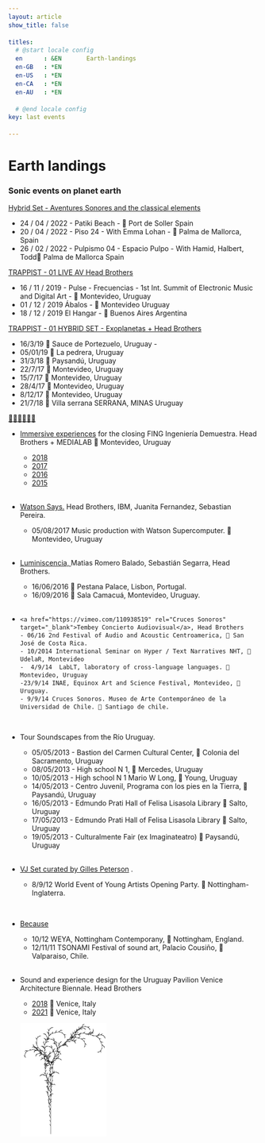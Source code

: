 ```yaml
---
layout: article
show_title: false

titles:
  # @start locale config
  en      : &EN       Earth-landings
  en-GB   : *EN
  en-US   : *EN
  en-CA   : *EN
  en-AU   : *EN

  # @end locale config
key: last events

---
```

# Earth landings
### Sonic events on planet earth

<a href="/data.html " rel="Trappist Live" target="_blank">Hybrid Set - Aventures Sonores and the classical elements</a> 

- 24 / 04 / 2022  - Patiki Beach - 📍 Port de Soller  Spain 
- 20 / 04 / 2022  - Piso 24 -  With Emma Lohan - 📍 Palma de Mallorca, Spain
- 26 / 02 / 2022  - Pulpismo 04 -  Espacio Pulpo - With Hamid, Halbert, Todd📍 Palma de Mallorca Spain

<a href="https://youtu.be/GYhV2qAPZ6w" rel="Trappist Live" target="_blank">TRAPPIST - 01 LIVE AV Head Brothers</a> 

- 16 / 11 / 2019  - Pulse - Frecuencias - 1st Int. Summit of Electronic Music and Digital Art - 📍 Montevideo, Uruguay
- 01 / 12 / 2019 Ábalos - 📍 Montevideo Uruguay
- 18 / 12 / 2019 El Hangar - 📍 Buenos Aires Argentina

<html><a href="https://youtu.be/geiH3eAzo2c" rel="Exoplanetas Hybrid" target="_blank">TRAPPIST - 01 HYBRID SET - Exoplanetas + Head Brothers</a>
</html>

  - 16/3/19 📍 Sauce de Portezuelo, Uruguay - 
  - 05/01/19 📍 La pedrera, Uruguay
  - 31/3/18 📍 Paysandú,   Uruguay
  - 22/7/17 📍 Montevideo, Uruguay 
  - 15/7/17 📍 Montevideo, Uruguay
  - 28/4/17 📍 Montevideo, Uruguay
  - 8/12/17 📍 Montevideo, Uruguay
  - 21/7/18 📍 Villa serrana SERRANA, MINAS Uruguay

<a href="https://youtu.be/VfqNGsa1rz" rel="Exoplanetas Hybrid" target="_blank">🙏🏽🙏🏽🙏🏽</a>

- <a href="http://headbrothers.com/idm2018/" rel="2018" target="_blank">Immersive experiences</a> for the closing FING Ingeniería Demuestra. Head Brothers + MEDIALAB  📍 Montevideo, Uruguay

  - <a href="https://youtu.be/oqCx9AirINA" rel="2018" target="_blank">2018</a>
  - <a href="https://www.youtube.com/watch?v=HSOOaRpHp4s" rel="2017" target="_blank">2017</a>
  - <a href="https://youtu.be/m_ALtO6uhE0" rel="2016" target="_blank">2016</a>
  - <a href="https://www.youtube.com/watch?v=w-FEgGAZaLY" rel="Exoplanetas Hybrid" target="_blank">2015</a>

  <br>
- <a href="https://vimeo.com/235986660" rel="IBM Watson" target="_blank">Watson Says.</a> Head Brothers, IBM, Juanita Fernandez, Sebastian Pereira. 
  - 05/08/2017 Music production with Watson Supercomputer. 📍 Montevideo, Uruguay

  <br>
- <a href="https://vimeo.com/135519258" rel="Luminiscencia" target="_blank">Luminiscencia, </a> Matias Romero Balado, Sebastián Segarra, Head Brothers. 
  - 16/06/2016 📍 Pestana Palace, Lisbon, Portugal. 
  - 16/09/2016 📍 Sala Camacuá, Montevideo, Uruguay. 

  <br>
-     <a href="https://vimeo.com/110938519" rel="Cruces Sonoros" target="_blank">Tembey Concierto Audiovisual</a>, Head Brothers
      - 06/16 2nd Festival of Audio and Acoustic Centroamerica, 📍 San José de Costa Rica.
      - 10/2014 International Seminar on Hyper / Text Narratives NHT, 📍 UdelaR, Montevideo
      -  4/9/14  LabLT, laboratory of cross-language languages. 📍 Montevideo, Uruguay
      -23/9/14 INAE, Equinox Art and Science Festival, Montevideo, 📍 Uruguay. 
      - 9/9/14 Cruces Sonoros. Museo de Arte Contemporáneo de la Universidad de Chile. 📍 Santiago de chile. 
  
  <br>


- Tour Soundscapes from the Río Uruguay. 
    - 05/05/2013 - Bastion del Carmen Cultural Center, 📍 Colonia del Sacramento, Uruguay 
    - 08/05/2013 - High school N 1, 📍 Mercedes, Uruguay 
    - 10/05/2013 - High school N 1 Mario W Long, 📍 Young, Uruguay 
    - 14/05/2013 - Centro Juvenil, Programa con los pies en la Tierra, 📍 Paysandú, Uruguay 
    - 16/05/2013 - Edmundo Prati Hall of Felisa Lisasola Library 📍 Salto, Uruguay 
    - 17/05/2013 - Edmundo Prati Hall of Felisa Lisasola Library 📍 Salto, Uruguay 
    - 19/05/2013 - Culturalmente Fair (ex Imaginateatro) 📍 Paysandú, Uruguay 

  <br>
- <a href="http://www.truthandliesmusic.com/projects/2014/3/23/ox5wi8hue9l4p659afj4789efsoxxm" rel="VJ Set for Gilles Peterson" target="_blank">VJ Set curated by Gilles Peterson</a> . 
    - 8/9/12  World Event of Young Artists Opening Party.  📍 Nottingham-Inglaterra.

       <br>
- <a href="https://www.youtube.com/watch?v=OcP2sSbR5H4" rel="Because" target="_blank">Because</a>
  - 10/12 WEYA, Nottingham Contemporany, 📍 Nottingham, England.
  - 12/11/11 TSONAMI Festival of sound art, Palacio Cousiño, 📍 Valparaiso, Chile.  

  <br>
- Sound and experience design for the Uruguay Pavilion Venice Architecture Biennale. Head Brothers 
  - <a href="http://headbrothers.com/prison-to-prison" rel="2018" target="_blank">2018</a> 📍 Venice, Italy 
  - <a href="https://www.proximamente.uy/" rel="2021" target="_blank">2021</a> 📍 Venice, Italy 


  ![branch](/img/branch.png)

  